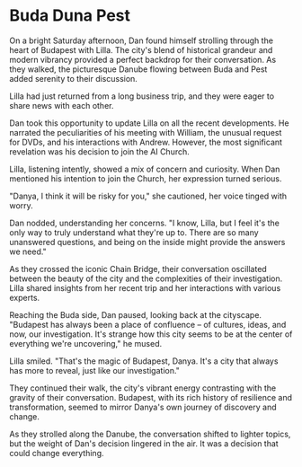 # Buda Duna Pest

On a bright Saturday afternoon, Dan found himself strolling through the heart of Budapest with Lilla. The city's blend of historical grandeur and modern vibrancy provided a perfect backdrop for their conversation. As they walked, the picturesque Danube flowing between Buda and Pest added serenity to their discussion.

Lilla had just returned from a long business trip, and they were eager to share news with each other.

Dan took this opportunity to update Lilla on all the recent developments. He narrated the peculiarities of his meeting with William, the unusual request for DVDs, and his interactions with Andrew. However, the most significant revelation was his decision to join the AI Church.

Lilla, listening intently, showed a mix of concern and curiosity. When Dan mentioned his intention to join the Church, her expression turned serious.

"Danya, I think it will be risky for you," she cautioned, her voice tinged with worry.

Dan nodded, understanding her concerns. "I know, Lilla, but I feel it's the only way to truly understand what they're up to. There are so many unanswered questions, and being on the inside might provide the answers we need."

As they crossed the iconic Chain Bridge, their conversation oscillated between the beauty of the city and the complexities of their investigation. Lilla shared insights from her recent trip and her interactions with various experts.

Reaching the Buda side, Dan paused, looking back at the cityscape. "Budapest has always been a place of confluence – of cultures, ideas, and now, our investigation. It's strange how this city seems to be at the center of everything we're uncovering," he mused.

Lilla smiled. "That's the magic of Budapest, Danya. It's a city that always has more to reveal, just like our investigation."

They continued their walk, the city's vibrant energy contrasting with the gravity of their conversation. Budapest, with its rich history of resilience and transformation, seemed to mirror Danya's own journey of discovery and change.

As they strolled along the Danube, the conversation shifted to lighter topics, but the weight of Dan's decision lingered in the air. It was a decision that could change everything.
